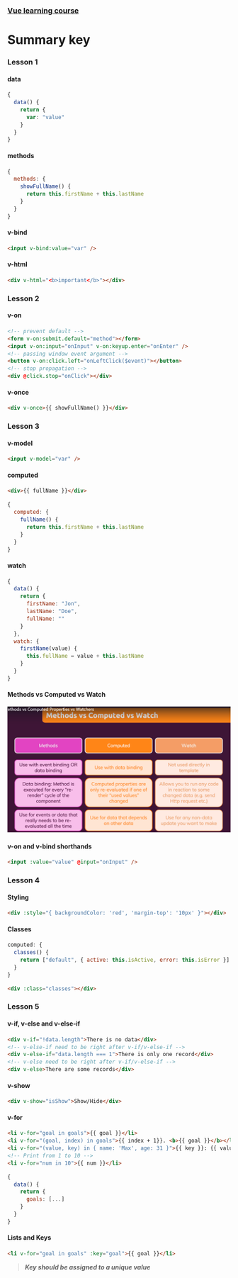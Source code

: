 ### [Vue learning course](https://fpt-software.udemy.com/course/vuejs-2-the-complete-guide)

# Summary key

### Lesson 1

#### data

```javascript
{
  data() {
    return {
      var: "value"
    }
  }
}
```

#### methods

```javascript
{
  methods: {
    showFullName() {
      return this.firstName + this.lastName
    }
  }
}
```

#### v-bind

```html
<input v-bind:value="var" />
```

#### v-html

```html
<div v-html="<b>important</b>"></div>
```

### Lesson 2

#### v-on

```html
<!-- prevent default -->
<form v-on:submit.default="method"></form>
<input v-on:input="onInput" v-on:keyup.enter="onEnter" />
<!-- passing window event argument -->
<button v-on:click.left="onLeftClick($event)"></button>
<!-- stop propagation -->
<div @click.stop="onClick"></div>
```

#### v-once

```html
<div v-once>{{ showFullName() }}</div>
```

### Lesson 3

#### v-model

```html
<input v-model="var" />
```

#### computed

```html
<div>{{ fullName }}</div>
```

```javascript
{
  computed: {
    fullName() {
      return this.firstName + this.lastName
    }
  }
}
```

#### watch

```javascript
{
  data() {
    return {
      firstName: "Jon",
      lastName: "Doe",
      fullName: ""
    }
  },
  watch: {
    firstName(value) {
      this.fullName = value + this.lastName
    }
  }
}
```

#### Methods vs Computed vs Watch

![methods-computed-watch](./methods-computed-watch.png)

#### v-on and v-bind shorthands

```html
<input :value="value" @input="onInput" />
```

### Lesson 4

#### Styling

```html
<div :style="{ backgroundColor: 'red', 'margin-top': '10px' }"></div>
```

#### Classes

```javascript
computed: {
  classes() {
    return ["default", { active: this.isActive, error: this.isError }]
  }
}
```

```html
<div :class="classes"></div>
```

### Lesson 5

#### v-if, v-else and v-else-if

```html
<div v-if="!data.length">There is no data</div>
<!-- v-else-if need to be right after v-if/v-else-if -->
<div v-else-if="data.length === 1">There is only one record</div>
<!-- v-else need to be right after v-if/v-else-if -->
<div v-else>There are some records</div>
```

#### v-show

```html
<div v-show="isShow">Show/Hide</div>
```

#### v-for

```html
<li v-for="goal in goals">{{ goal }}</li>
<li v-for="(goal, index) in goals">{{ index + 1}}. <b>{{ goal }}</b></li>
<li v-for="(value, key) in { name: 'Max', age: 31 }">{{ key }}: {{ value }}</li>
<!-- Print from 1 to 10 -->
<li v-for="num in 10">{{ num }}</li>
```

```javascript
{
  data() {
    return {
      goals: [...]
    }
  }
}
```

#### Lists and Keys

```html
<li v-for="goal in goals" :key="goal">{{ goal }}</li>
```

> **_Key should be assigned to a unique value_**
